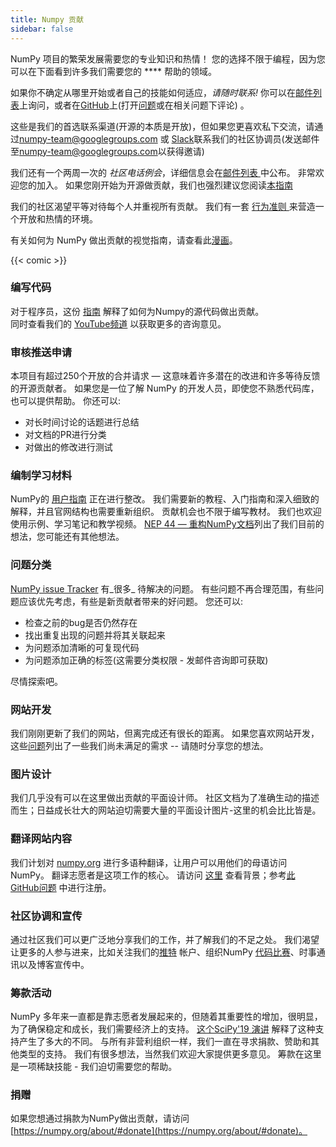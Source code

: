 ```yaml
---
title: Numpy 贡献
sidebar: false
---
```


NumPy 项目的繁荣发展需要您的专业知识和热情！ 您的选择不限于编程，因为您可以在下面看到许多我们需要您的 **** 帮助的领域。

如果你不确定从哪里开始或者自己的技能如何适应，_请随时联系!_ 你可以在[邮件列表](https://mail.python.org/mailman/listinfo/numpy-discussion)上询问，或者在[GitHub](http://github.com/numpy/numpy)上(打开[问题](https://github.com/numpy/numpy/issues)或在相关问题下评论) 。

这些是我们的首选联系渠道(开源的本质是开放)，但如果您更喜欢私下交流，请通过<numpy-team@googlegroups.com> 或 [Slack](https://numpy-team.slack.com)联系我们的社区协调员(发送邮件至<numpy-team@googlegroups.com>以获得邀请)

我们还有一个两周一次的 _社区电话例会_，详细信息会在[邮件列表 ](https://mail.python.org/mailman/listinfo/numpy-discussion)中公布。 非常欢迎您的加入。 如果您刚开始为开源做贡献，我们也强烈建议您阅读[本指南](https://opensource.guide/how-to-contribute/)

我们的社区渴望平等对待每个人并重视所有贡献。 我们有一套 [行为准则 ](/code-of-conduct)来营造一个开放和热情的环境。

有关如何为 NumPy 做出贡献的视觉指南，请查看此[漫画](https://heyzine.com/flip-book/3e66a13901.html)。

{{< comic >}}

### 编写代码

对于程序员，这份 [指南](https://numpy.org/devdocs/dev/index.html#development-process-summary) 解释了如何为Numpy的源代码做出贡献。 <br>同时查看我们的 [YouTube频道](https://www.youtube.com/playlist?list=PLCK6zCrcN3GXBUUzDr9L4__LnXZVtaIzS) 以获取更多的咨询意见。

### 审核推送申请
本项目有超过250个开放的合并请求 — 这意味着许多潜在的改进和许多等待反馈的开源贡献者。 如果您是一位了解 NumPy 的开发人员，即使您不熟悉代码库，也可以提供帮助。 你还可以:
* 对长时间讨论的话题进行总结
* 对文档的PR进行分类
* 对做出的修改进行测试

### 编制学习材料

NumPy的 [用户指南](https://numpy.org/devdocs) 正在进行整改。 我们需要新的教程、入门指南和深入细致的解释，并且官网结构也需要重新组织。 贡献机会也不限于编写教材。 我们也欢迎使用示例、学习笔记和教学视频。 [NEP 44 — 重构NumPy文档](https://numpy.org/neps/nep-0044-restructuring-numpy-docs.html)列出了我们目前的想法，您可能还有其他想法。

### 问题分类

[NumPy issue Tracker](https://github.com/numpy/numpy/issues) 有_很多_ 待解决的问题。 有些问题不再合理范围，有些问题应该优先考虑，有些是新贡献者带来的好问题。  您还可以:

* 检查之前的bug是否仍然存在
* 找出重复出现的问题并将其关联起来
* 为问题添加清晰的可复现代码
* 为问题添加正确的标签(这需要分类权限 - 发邮件咨询即可获取)

尽情探索吧。

### 网站开发

我们刚刚更新了我们的网站，但离完成还有很长的距离。 如果您喜欢网站开发，这些[问题](https://github.com/numpy/numpy.org/issues?q=is%3Aissue+is%3Aopen+label%3Adesign)列出了一些我们尚未满足的需求 -- 请随时分享您的想法。

### 图片设计

我们几乎没有可以在这里做出贡献的平面设计师。 社区文档为了准确生动的描述而生；日益成长壮大的网站迫切需要大量的平面设计图片-这里的机会比比皆是。

### 翻译网站内容

我们计划对 [numpy.org](https://numpy.org) 进行多语种翻译，让用户可以用他们的母语访问 NumPy。 翻译志愿者是这项工作的核心。  请访问 [这里](https://numpy.org/neps/nep-0028-website-redesign.html#translation-multilingual-i18n) 查看背景；参考[此 GitHub问题](https://github.com/numpy/numpy.org/issues/55) 中进行注册。

### 社区协调和宣传

通过社区我们可以更广泛地分享我们的工作，并了解我们的不足之处。 我们渴望让更多的人参与进来，比如关注我们的[推特](https://twitter.com/numpy_team) 帐户、组织NumPy [代码比赛](https://scisprints.github.io/)、时事通讯以及博客宣传中。

### 筹款活动

NumPy 多年来一直都是靠志愿者发展起来的，但随着其重要性的增加，很明显，为了确保稳定和成长，我们需要经济上的支持。 [这个SciPy'19 演讲](https://www.youtube.com/watch?v=dBTJD_FDVjU) 解释了这种支持产生了多大的不同。 与所有非营利组织一样，我们一直在寻求捐款、赞助和其他类型的支持。 我们有很多想法，当然我们欢迎大家提供更多意见。 筹款在这里是一项稀缺技能 - 我们迫切需要您的帮助。

### 捐赠

如果您想通过捐款为NumPy做出贡献，请访问 [https://numpy.org/about/#donate](https://numpy.org/about/#donate)。



